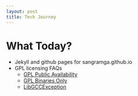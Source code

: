 ```yaml
---
layout: post
title: Tech Journey
---
```

# What Today? 

* Jekyll and github pages for sangramga.github.io
* GPL licensing FAQs
    * [GPL Public Availability](https://www.gnu.org/licenses/gpl-faq.en.html#DoesTheGPLRequireAvailabilityToPublic) 
    * [GPL Binaries Only](https://www.gnu.org/licenses/gpl-faq.en.html#UnchangedJustBinary) 
    * [LibGCCException](https://www.gnu.org/licenses/gpl-faq.en.html#LibGCCException) 
